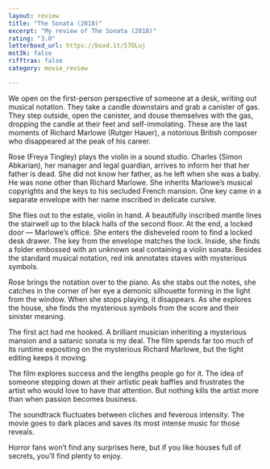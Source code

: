 ```yaml
---
layout: review
title: "The Sonata (2018)"
excerpt: "My review of The Sonata (2018)"
rating: "3.0"
letterboxd_url: https://boxd.it/57DLuj
mst3k: false
rifftrax: false
category: movie_review

---
```


We open on the first-person perspective of someone at a desk, writing out musical notation. They take a candle downstairs and grab a canister of gas. They step outside, open the canister, and douse themselves with the gas, dropping the candle at their feet and self-immolating. These are the last moments of Richard Marlowe (Rutger Hauer), a notorious British composer who disappeared at the peak of his career.

Rose (Freya Tingley) plays the violin in a sound studio. Charles (Simon Abkarian), her manager and legal guardian, arrives to inform her that her father is dead. She did not know her father, as he left when she was a baby. He was none other than Richard Marlowe. She inherits Marlowe’s musical copyrights and the keys to his secluded French mansion. One key came in a separate envelope with her name inscribed in delicate cursive.

She flies out to the estate, violin in hand. A beautifully inscribed mantle lines the stairwell up to the black halls of the second floor. At the end, a locked door — Marlowe’s office. She enters the disheveled room to find a locked desk drawer. The key from the envelope matches the lock. Inside, she finds a folder embossed with an unknown seal containing a violin sonata. Besides the standard musical notation, red ink annotates staves with mysterious symbols.

Rose brings the notation over to the piano. As she stabs out the notes, she catches in the corner of her eye a demonic silhouette forming in the light from the window. When she stops playing, it disappears. As she explores the house, she finds the mysterious symbols from the score and their sinister meaning.

The first act had me hooked. A brilliant musician inheriting a mysterious mansion and a satanic sonata is my deal. The film spends far too much of its runtime expositing on the mysterious Richard Marlowe, but the tight editing keeps it moving.

The film explores success and the lengths people go for it. The idea of someone stepping down at their artistic peak baffles and frustrates the artist who would love to have that attention. But nothing kills the artist more than when passion becomes business. 

The soundtrack fluctuates between cliches and feverous intensity. The movie goes to dark places and saves its most intense music for those reveals.

Horror fans won’t find any surprises here, but if you like houses full of secrets, you’ll find plenty to enjoy.